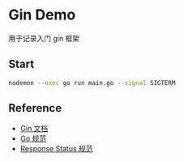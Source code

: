 # Gin Demo

用于记录入门 gin 框架

## Start

```sh
nodemon --exec go run main.go --signal SIGTERM
```

## Reference

- [Gin 文档](https://gin-gonic.com/zh-cn/docs/)
- [Go 规范](https://golang.google.cn/doc/effective_go)
- [Response Status 规范](https://pkg.go.dev/net/http#StatusOK)
